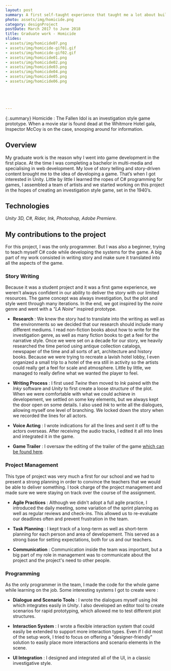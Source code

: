 ```yaml
---
layout: post
summary: A first self-taught experience that taught me a lot about building a narrative.
photo: assets/img/homicide.png
category: designProject
postDate: March 2017 to June 2018
title: Graduate work - Homicide
slides:
- assets/img/homicide07.png
- assets/img/homicide-gif01.gif
- assets/img/homicide-gif02.gif
- assets/img/homicide01.png
- assets/img/homicide02.png
- assets/img/homicide03.png
- assets/img/homicide04.png
- assets/img/homicide05.png
- assets/img/homicide06.png





---
```

{:.summary}
Homicide : The Fallen Idol is an investigation style game prototype. When a movie star is found dead at the Whitmore Hotel gala, Inspector McCoy is on the case, snooping around for information.

## Overview
My graduate work is the reason why I went into game development in the first place. At the time I was completing a bachelor in multi-media and specialising in web development. My love of story telling and story-driven content brought me to the idea of developing a game. That’s when I got interested in Unity. Little by little I learned the ropes of C# programming for games, I assembled a team of artists and we started working on this project in the hopes of creating an investigation style game, set in the 1940’s. 

## Technologies
*Unity 3D, C#, Rider, Ink, Photoshop, Adobe Premiere.*

## My contributions to the project
For this project, I was the only programmer. But I was also a beginner, trying to teach myself C# code while developing the systems for the game. A big part of my work consisted in writing story and make sure it translated into all the aspects of the game.

### Story Writing
Because it was a student project and it was a first game experience, we weren't always confident in our ability to deliver the story with our limited resources. The game concept was always investigation, but the plot and style went through many iterations. In the end, we got inspired by the *noire* genre and went with a *"LA Noire"* inspired prototype.

* **Research** : We knew the story had to translate into the writing as well as the environments so we decided that our research should include many different mediums. I read non-fiction books about how to write for the investigation genre, as well as many fiction books to get a feel for the narrative style. Once we were set on a decade for our story, we heavily researched the time period using antique collection catalogs, newspaper of the time and all sorts of art, architecture and history books. Because we were trying to recreate a lavish hotel lobby, I even organized a small trip to a hotel of the era still in activity so the artists could really get a feel for scale and atmosphere. Little by little, we managed to really define what we wanted the player to feel.

* **Writing Process** : I first used *Twine* then moved to *Ink* paired with the *Inky* software and *Unity* to first create a loose structure of the plot. When we were comfortable with what we could achieve in developement, we settled on some key elements, but we always kept the door open on some details. I also used *Ink* to write all the dialogues, allowing myself one level of branching. We locked down the story when we recorded the lines for all actors.

* **Voice Acting** : I wrote indications for all the lines and sent it off to the actors overseas. After receiving the audio tracks, I edited it all into lines and integrated it in the game.

* **Game Trailer** : I oversaw the editing of the trailer of the game [which can be found here](https://youtu.be/3W0X8m_bzIo).


### Project Management
This type of project was very much a first for our school and we had to present a strong planning in order to convince the teachers that we would be able to deliver something. I took charge of the project management and made sure we were staying on track over the course of the assignment.

* **Agile Practices** : Although we didn't adopt a full agile practice, I introduced the daily meeting, some variation of the sprint planning as well as regular reviews and check-ins. This allowed us to re-evaluate our deadlines often and prevent frustration in the team. 

* **Task Planning** : I kept track of a long-term as well as short-term planning for each person and area of developement. This served as a strong base for setting expectations, both for us and our teachers.

* **Communication** : Communication inside the team was important, but a big part of my role in management was to communicate about the project and the project's need to other people. 

### Programming
As the only programmer in the team, I made the code for the whole game while learning on the job. Some interesting systems I got to create were : 

* **Dialogue and Scenario Tools** : I wrote the dialogues myself using *Ink* which integrates easily in *Unity*. I also developed an editor tool to create scenarios for rapid prototyping, which allowed me to test different plot structures.

* **Interaction System** : I wrote a flexible interaction system that could easily be extended to support more interaction types. Even if I did most of the setup work, I tried to focus on offering a "designer-friendly" solution to easily place more interactions and scenario elements in the scene. 

* **UI Integration** : I designed and integrated all of the UI, in a classic investigative style.